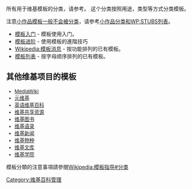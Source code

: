 所有用于维基模板的分类，请参考。 这个分类按照用途，类型等方式分类模板。

注意[小作品模板一般不会被分类](https://zh.wikipedia.org/wiki/:Help:Stubs "wikilink")，请参考[小作品分类和](https://zh.wikipedia.org/wiki/Category:小作品类别 "wikilink")[WP:STUBS列表](https://zh.wikipedia.org/wiki/WP:STUBS "wikilink")。

  - [模板入门](https://zh.wikipedia.org/wiki/Help:模板入门 "wikilink") - 模板使用入门。
  - [模板进阶](https://zh.wikipedia.org/wiki/Help:模板 "wikilink") - 使用模板的進階技巧
  - [Wikipedia:模板消息](https://zh.wikipedia.org/wiki/Wikipedia:模板消息 "wikilink") - 按功能排列的已有模板。
  - [模板列表](https://zh.wikipedia.org/wiki/Special:Allpages/Template: "wikilink") - 按字母顺序排列的已有模板。

## 其他维基项目的模板

<div class="hlist" style="font-size:95%;margin-bottom:1.0em;">

  - [MediaWiki](https://zh.wikipedia.org/wiki/mw:Category:Templates "wikilink")
  - [元维基](https://zh.wikipedia.org/wiki/m:Category:Templates "wikilink")
  - [英语维基百科](https://zh.wikipedia.org/wiki/:en:Category:Wikipedia_templates "wikilink")
  - [维基共享资源](https://zh.wikipedia.org/wiki/commons:Category:Commons_templates "wikilink")
  - [维基图书](https://zh.wikipedia.org/wiki/b:Category:Templates "wikilink")
  - [维基语录](https://zh.wikipedia.org/wiki/q:Category:Templates "wikilink")
  - [维基新闻](https://zh.wikipedia.org/wiki/n:Category:Templates "wikilink")
  - [维基物种](https://zh.wikipedia.org/wiki/wikispecies:Category:Templates "wikilink")
  - [维基文库](https://zh.wikipedia.org/wiki/s:Category:Wikisource_templates "wikilink")
  - [维基学院](https://zh.wikipedia.org/wiki/v:Category:Templates "wikilink")

</div>

模板分類的注意事項請參閱[Wikipedia:模板指导\#分类](https://zh.wikipedia.org/wiki/Wikipedia:模板指导#分类 "wikilink")

[Category:维基百科管理](https://zh.wikipedia.org/wiki/Category:维基百科管理 "wikilink")